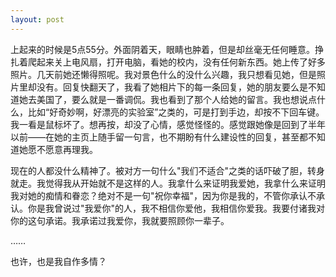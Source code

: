 ```yaml
---
layout: post
---
```


上起来的时候是5点55分。外面阴着天，眼睛也肿着，但是却丝毫无任何睡意。挣扎着爬起来关上电风扇，打开电脑，看她的校内，没有任何新东西。她上传了好多照片。几天前她还懒得照呢。我对景色什么的没什么兴趣，我只想看见她，但是照片里却没有。回复快翻天了，我看了她相片下的每一条回复，她的朋友要么是不知道她去美国了，要么就是一番调侃。我也看到了那个人给她的留言。我也想说点什么，比如“好奇妙啊，好漂亮的实验室”之类的，可是打到手边，却按不下回车键。我一看是鼠标坏了。想再按，却没了心情，感觉怪怪的。感觉跟她像是回到了半年以前——在她的主页上随手留一句言，也不期盼有什么建设性的回复，甚至都不知道她愿不愿意再理我。
  
现在的人都没什么精神了。被对方一句什么"我们不适合"之类的话吓破了胆，转身就走。我觉得我从开始就不是这样的人。我拿什么来证明我爱她，我拿什么来证明我对她的痴情和眷恋？绝对不是一句"祝你幸福"，因为你是我的，不管你承认不承认。你是我曾说过"我爱你"的人，我不相信你爱他，我相信你爱我。我要付诸我对你的这句承诺。我承诺过我爱你，我就要照顾你一辈子。

……

也许，也是我自作多情？